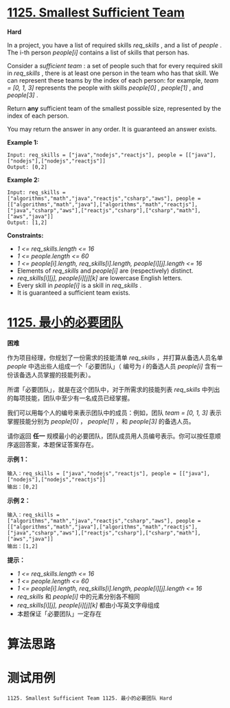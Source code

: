 # [1125. Smallest Sufficient Team][enTitle]

**Hard**

In a project, you have a list of required skills  *req_skills* , and a list of  *people* . The i-th person  *people[i]*  contains a list of skills that person has.

Consider a  *sufficient team* : a set of people such that for every required skill in  *req_skills* , there is at least one person in the team who has that skill. We can represent these teams by the index of each person: for example,  *team = [0, 1, 3]*  represents the people with skills  *people[0]* ,  *people[1]* , and  *people[3]* .

Return **any**  sufficient team of the smallest possible size, represented by the index of each person.

You may return the answer in any order. It is guaranteed an answer exists.



**Example 1:** 

```
Input: req_skills = ["java","nodejs","reactjs"], people = [["java"],["nodejs"],["nodejs","reactjs"]]
Output: [0,2]

```

**Example 2:** 

```
Input: req_skills = ["algorithms","math","java","reactjs","csharp","aws"], people = [["algorithms","math","java"],["algorithms","math","reactjs"],["java","csharp","aws"],["reactjs","csharp"],["csharp","math"],["aws","java"]]
Output: [1,2]

```



**Constraints:** 

-  *1 <= req_skills.length <= 16*  
-  *1 <= people.length <= 60*  
-  *1 <= people[i].length, req_skills[i].length, people[i][j].length <= 16*  
- Elements of  *req_skills*  and  *people[i]*  are (respectively) distinct. 
-  *req_skills[i][j], people[i][j][k]*  are lowercase English letters. 
- Every skill in  *people[i]*  is a skill in  *req_skills* . 
- It is guaranteed a sufficient team exists.


# [1125. 最小的必要团队][cnTitle]

**困难**

作为项目经理，你规划了一份需求的技能清单  *req_skills* ，并打算从备选人员名单  *people*  中选出些人组成一个「必要团队」（ 编号为  *i*  的备选人员  *people[i]*  含有一份该备选人员掌握的技能列表）。

所谓「必要团队」，就是在这个团队中，对于所需求的技能列表  *req_skills*  中列出的每项技能，团队中至少有一名成员已经掌握。

我们可以用每个人的编号来表示团队中的成员：例如，团队  *team = [0, 1, 3]*  表示掌握技能分别为  *people[0]* ， *people[1]* ，和  *people[3]*  的备选人员。

请你返回 **任一**  规模最小的必要团队，团队成员用人员编号表示。你可以按任意顺序返回答案，本题保证答案存在。



**示例 1：** 

```
输入：req_skills = ["java","nodejs","reactjs"], people = [["java"],["nodejs"],["nodejs","reactjs"]]
输出：[0,2]

```

**示例 2：** 

```
输入：req_skills = ["algorithms","math","java","reactjs","csharp","aws"], people = [["algorithms","math","java"],["algorithms","math","reactjs"],["java","csharp","aws"],["reactjs","csharp"],["csharp","math"],["aws","java"]]
输出：[1,2]

```



**提示：** 

-  *1 <= req_skills.length <= 16*  
-  *1 <= people.length <= 60*  
-  *1 <= people[i].length, req_skills[i].length, people[i][j].length <= 16*  
-  *req_skills*  和  *people[i]*  中的元素分别各不相同 
-  *req_skills[i][j], people[i][j][k]*  都由小写英文字母组成 
- 本题保证「必要团队」一定存在




# 算法思路

# 测试用例
```
1125. Smallest Sufficient Team 1125. 最小的必要团队 Hard
```

[enTitle]: https://leetcode.com/problems/smallest-sufficient-team/
[cnTitle]: https://leetcode-cn.com/problems/smallest-sufficient-team/
